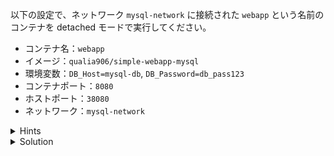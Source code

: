 以下の設定で、ネットワーク `mysql-network` に接続された `webapp` という名前のコンテナを detached モードで実行してください。

- コンテナ名：`webapp`
- イメージ：`qualia906/simple-webapp-mysql`
- 環境変数：`DB_Host=mysql-db`, `DB_Password=db_pass123`
- コンテナポート：`8080`
- ホストポート：`38080`
- ネットワーク：`mysql-network`


<details>
  <summary>Hints</summary>

- 接続するネットワークを設定するには、`docker container run` コマンドで `--network` フラグを指定します。
- 環境変数を設定するには、`-e` フラグを指定します。複数の環境変数を設定する場合は、それぞれの環境変数について `-e` フラグを指定します。

</details>


<details>
  <summary>Solution</summary>

`docker container run -d --name webapp --network mysql-network -e DB_Host=mysql-db -e DB_Password=db_pass123 -p 38080:8080 qualia906/simple-webapp-mysql`{{execute}} を実行します。

</details>